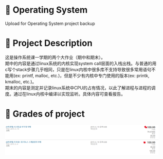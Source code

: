 # 📌 Operating System
 Upload for Operating System project backup

# 👀 Project Description
这是操作系统课一学期的两个大作业（期中和期末）。  
期中的内容是通过linux系统的内核实现system call层面的入栈出栈。与普通的用c写个stack步骤几乎相同，只是在linux内核中很多库不支持导致很多常用语句不能用(ex: printf, malloc, etc.)，但是不少有内核中专门使用的版本(ex: printk, kmalloc, etc.)。  
期末的内容是测定并记录linux系统中CPU的占有情况，以此了解进程与进程的调度。通过在linux内核中编译以实现监听。具体内容可查看报告。

# 📃 Grades of project
![image](https://github.com/Lin-CX/Operating-System/blob/main/project2-garde.png)
